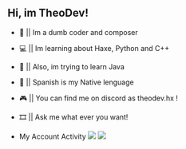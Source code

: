 ## Hi, im TheoDev!

- 👋 || Im a dumb coder and composer
- 💻 || Im learning about Haxe, Python and C++
- 👀 || Also, im trying to learn Java
- 🎨 || Spanish is my Native lenguage
- 🎮 || You can find me on discord as theodev.hx !
- 🎞  || Ask me what ever you want!

- My Account Activity
![](https://github-readme-stats.vercel.app/api?username=TheoDevelops&show_icons=true&theme=nord)
![](https://github-readme-stats.vercel.app/api/top-langs/?username=TheoDevelops&layout=compact&show_icons=true&theme=nord)
